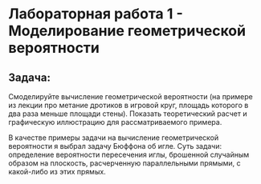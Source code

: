 # Лабораторная работа 1 - Моделирование геометрической вероятности

## Задача:
Смоделируйте вычисление геометрической вероятности (на примере из лекции про метание дротиков в игровой круг, площадь которого в два раза меньше площади стены). Показать теоретический расчет и графическую иллюстрацию для рассматриваемого примера.

В качестве примеры задачи на вычисление геометрической вероятности я выбрал задачу Бюффона об игле.
Суть задачи: определение вероятности пересечения иглы, брошенной случайным образом на плоскость, расчерченную параллельными прямыми, с какой-либо из этих прямых.
